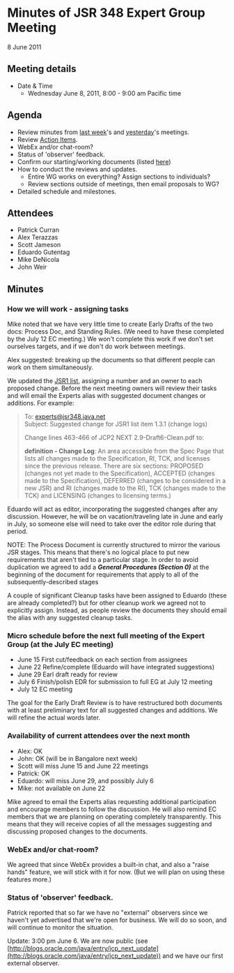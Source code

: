# Minutes of JSR 348 Expert Group Meeting  
8 June 2011

## Meeting details

*   Date & Time
    *   Wednesday June 8, 2011, 8:00 - 9:00 am Pacific time  

## **Agenda**

*   Review minutes from [last week](/files/Meeting%20Materials/2011-06-01-Minutes.md)'s and [yesterday](/files/Meeting%20Materials/2011-06-07-Minutes.md)'s meetings.
*   Review [Action Items](/files/Working%20documents/AIs.md).
*   WebEx and/or chat-room?
*   Status of 'observer' feedback.
*   Confirm our starting/working documents (listed [here](https:/github.com/jcp-org/jsr348/pages/WorkingDocuments))
*   How to conduct the reviews and updates.
    *   Entire WG works on everything? Assign sections to individuals?
    *   Review sections outside of meetings, then email proposals to WG?
*   Detailed schedule and milestones.

## **Attendees**

*   Patrick Curran
*   Alex Terazzas
*   Scott Jameson
*   Eduardo Gutentag
*   Mike DeNicola
*   John Weir

## Minutes

### How we will work - assigning tasks

Mike noted that we have very little time to create Early Drafts of the two docs: Process Doc, and Standing Rules. (We need to have these completed by the July 12 EC meeting.) We won't complete this work if we don't set ourselves targets, and if we don't do work between meetings.

Alex suggested: breaking up the documents so that different people can work on them simultaneously.

We updated the [JSR1 list](/files/Working%20documents/JSR1-list-June08.md), assigning a number and an owner to each proposed change. Before the next meeting owners will review their tasks and will email the Experts alias with suggested document changes or additions. For example:

> To: experts@jsr348.java.net  
> Subject: Suggested change for JSR1 list item 1.3.1 (change logs)  
>   
> Change lines 463-466 of JCP2 NEXT 2.9-Draft6-Clean.pdf to:  
>   
> **definition - Change Log**: An area accessible from the Spec Page that lists all changes made to the Specification, RI, TCK, and licenses since the previous release. There are six sections: PROPOSED (changes not yet made to the Specification), ACCEPTED (changes made to the Specification), DEFERRED (changes to be considered in a new JSR) and RI (changes made to the RI), TCK (changes made to the TCK) and LICENSING (changes to licensing terms.)

Eduardo will act as editor, incorporating the suggested changes after any discussion. However, he will be on vacation/traveling late in June and early in July, so someone else will need to take over the editor role during that period.

<span class="highlight">NOTE: The Process Document is currently structured to mirror the various JSR stages. This means that there's no logical place to put new requirements that aren't tied to a particular stage. In order to avoid duplication we agreed to add a **_General Procedures_ _(Section 0)_** at the beginning of the document for requirements that apply to all of the subsequently-described stages</span>

A couple of significant Cleanup tasks have been assigned to Eduardo (these are already completed?) but for other cleanup work we agreed not to explicitly assign. Instead, as people review the documents they should email the alias with any suggested cleanup tasks.

### Micro schedule before the next full meeting of the Expert Group (at the July EC meeting)

*   June 15 First cut/feedback on each section from assignees
*   June 22 Refine/complete (Eduardo will have integrated suggestions)
*   June 29 Earl draft ready for review
*   July 6 Finish/polish EDR for submission to full EG at July 12 meeting
*   July 12 EC meeting

The goal for the Early Draft Review is to have restructured both documents with at least preliminary text for all suggested changes and additions. We will refine the actual words later.

### Availability of current attendees over the next month

*   Alex: OK
*   John: OK (will be in Bangalore next week)
*   Scott will miss June 15 and June 22 meetings
*   Patrick: OK
*   Eduardo: will miss June 29, and possibly July 6
*   Mike: not available on June 22

Mike agreed to email the Experts alias requesting additional participation and encourage members to follow the discussion. He will also remind EC members that we are planning on operating completely transparently. This means that they will receive copies of all the messages suggesting and discussing proposed changes to the documents.

### WebEx and/or chat-room?

We agreed that since WebEx provides a built-in chat, and also a "raise hands" feature, we will stick with it for now. (But we will plan on using these features more.)

### Status of 'observer' feedback.

Patrick reported that so far we have no "external" observers since we haven't yet advertised that we're open for business. We will do so soon, and will continue to monitor the situation.

Update: 3:00 pm June 6\. We are now public (see [http://blogs.oracle.com/java/entry/jcp_next_update](http://blogs.oracle.com/java/entry/jcp_next_update)) and we have our first external observer.